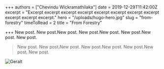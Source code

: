 +++
authors = ["Chevindu Wickramathilaka"]
date = 2019-12-29T11:42:00Z
excerpt = "Excerpt excerpt excerpt excerpt excerpt excerpt excerpt excerpt excerpt excerpt excerpt."
hero = "/uploads/hugo-hero.jpg"
slug = "from-forestry"
timeToRead = 2
title = "From Forestry"

+++
New post. New post.New post. New post.New post. New post.New post. New post.

> New post. New post.New post. New post.New post. New post.New post. New post.

![Geralt](/uploads/wallpapersden.com_the-witcher-3-wild-hunt-minimalism-logo_1920x1080.jpg "The Witcher")